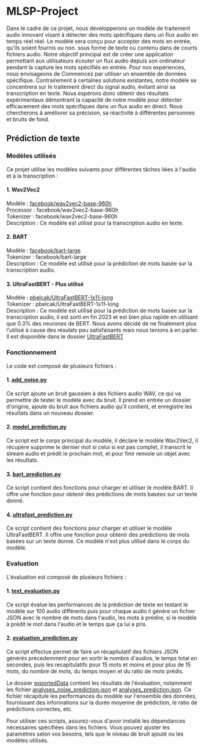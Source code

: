 # MLSP-Project
 Dans le cadre de ce projet, nous développerons un modèle de traitement audio innovant visant à détecter des mots spécifiques dans un flux audio en temps réel réel. Le modèle sera conçu pour accepter des mots en entrée, qu'ils soient fournis ou non. sous forme de texte ou contenu dans de courts fichiers audio. Notre objectif principal est de créer une application permettant aux utilisateurs écouter un flux audio depuis son ordinateur pendant la capture les mots spécifiés en entrée. Pour nos expériences, nous envisageons de Commencez par utiliser un ensemble de données spécifique. Contrairement à certaines solutions existantes, notre modèle se concentrera sur le traitement direct du signal audio, évitant ainsi sa transcription en texte. Nous espérons donc obtenir des résultats expérimentaux démontrant la capacité de notre modèle pour détecter efficacement des mots spécifiques dans un flux audio en direct. Nous chercherons à améliorer sa précision, sa réactivité à différentes personnes et bruits de fond.

## Prédiction de texte
### Modèles utilisés
Ce projet utilise les modèles suivants pour différentes tâches liées à l'audio et à la transcription :

#### 1. Wav2Vec2
Modèle : [facebook/wav2vec2-base-960h](https://huggingface.co/facebook/wav2vec2-base-960h)  
Processor : facebook/wav2vec2-base-960h  
Tokenizer : facebook/wav2vec2-base-960h  
Description : Ce modèle est utilisé pour la transcription audio en texte.  
#### 2. BART
Modèle : [facebook/bart-large](https://huggingface.co/facebook/bart-large)  
Tokenizer : facebook/bart-large  
Description : Ce modèle est utilisé pour la prédiction de mots basée sur la transcription audio. 

#### 3. UltraFastBERT - Plus utilisé
Modèle : [pbelcak/UltraFastBERT-1x11-long](https://huggingface.co/pbelcak/UltraFastBERT-1x11-long)  
Tokenizer : pbelcak/UltraFastBERT-1x11-long  
Description : Ce modèle est utilisé pour la prédiction de mots basée sur la transcription audio, il est sorti en fin 2023 et est bien plus rapide en utilisant que 0.3% des neurones de BERT. Nous avons décidé de ne finalement plus l'utilisé à cause des résulats peu satisfaisants mais nous tenions à en parler. Il est disponible dans le dossier [UltraFastBERT](./UltraFastBERT/)

### Fonctionnement
Le code est composé de plusieurs fichiers :

#### 1. [add_noise.py](./add_noise.py)
Ce script ajoute un bruit gaussien à des fichiers audio WAV, ce qui va permettre de tester le modèle avec du bruit.
Il prend en entrée un dossier d'origine, ajoute du bruit aux fichiers audio qu'il contient, et enregistre les résultats dans un nouveau dossier.
#### 2. [model_prediction.py](./model_prediction.py)
Ce script est le corps principal du modèle, il déclare le modèle Wav2Vec2, il récupère supprime le dernier mot si celui si est pas complet, il transcrit le stream audio et prédit le prochain mot, et pour finir renvoie un objet avec les résultats.
#### 3. [bart_prediction.py](./bart_prediction.py)
Ce script contient des fonctions pour charger et utiliser le modèle BART.
Il offre une fonction pour obtenir des prédictions de mots basées sur un texte donné.
#### 4. [ultrafast_prediction.py](./ultrafast_prediction.py)
Ce script contient des fonctions pour charger et utiliser le modèle UltraFastBERT.
Il offre une fonction pour obtenir des prédictions de mots basées sur un texte donné.
Ce modèle n'est plus utilisé dans le corps du modèle.

### Evaluation
L'évaluation est composé de plusieurs fichiers :

#### 1. [text_evaluation.py](./text_evaluation.py)
Ce script évalue les performances de la prédiction de texte en testant le modèle sur 100 audio différents puis pour chaque audio il génère un fichier JSON avec le nombre de mots dans l'audio, les mots à prédire, si le modèle à prédit le mot dans l'audio et le temps que ça lui a pris.
#### 2. [evaluation_prediction.py](./evaluation_prediction.py)
Ce script effectue permet de faire un récapitulatif des fichiers JSON générés précedemment pour en sortir le nombre d'audios, le temps total en secondes, puis les recapitulatifs pour 15 mots et moins et pour plus de 15 mots, du nombre de mots, du temps moyen et du ratio de mots prédis.

Le dossier [exportedData](./exportedData/) contient les résultats de l'évaluation, notamment les fichier [analyses_noise_prediction.json](./analyses_noise_prediction.json) et [analyses_prediction.json](./analyses_prediction.json). Ce fichier récapitule les performances du modèle sur l'ensemble des données, fournissant des informations sur la durée moyenne de prédiction, le ratio de prédictions correctes, etc.

Pour utiliser ces scripts, assurez-vous d'avoir installé les dépendances nécessaires spécifiées dans les fichiers. Vous pouvez ajuster les paramètres selon vos besoins, tels que le niveau de bruit ajouté ou les modèles utilisés.
